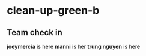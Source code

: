 # clean-up-green-b
## Team check in
**joeymercia** is here
**manni** is her
**trung nguyen** is here
